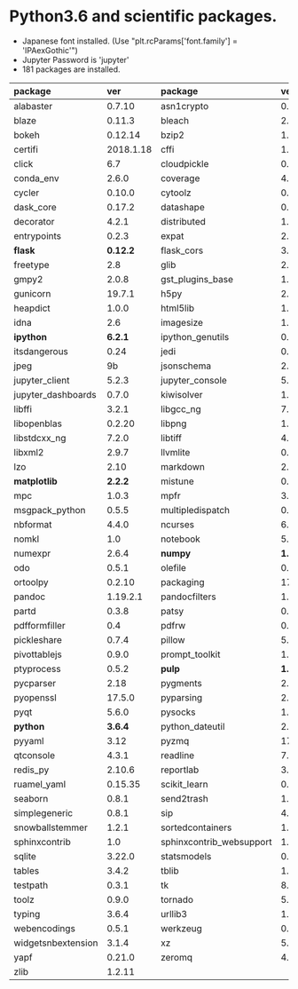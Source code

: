 Python3.6 and scientific packages. 
======

- Japanese font installed. (Use "plt.rcParams['font.family'] = 'IPAexGothic'")
- Jupyter Password is 'jupyter'
- 181 packages are installed.

package|ver|package|ver|package|ver
:--|:--|:--|:--|:--|:--
alabaster|0.7.10|asn1crypto|0.24.0|babel|2.5.3
blaze|0.11.3|bleach|2.1.3|blist|1.3.6
bokeh|0.12.14|bzip2|1.0.6|ca_certificates|2017.08.26
certifi|2018.1.18|cffi|1.11.4|chardet|3.0.4
click|6.7|cloudpickle|0.5.2|**conda**|**4.4.10**
conda_env|2.6.0|coverage|4.5.1|cryptography|2.1.4
cycler|0.10.0|cytoolz|0.9.0.1|dask|0.17.2
dask_core|0.17.2|datashape|0.5.4|dbus|1.12.2
decorator|4.2.1|distributed|1.21.4|docutils|0.14
entrypoints|0.2.3|expat|2.2.5|fastcache|1.0.2
**flask**|**0.12.2**|flask_cors|3.0.3|fontconfig|2.12.6
freetype|2.8|glib|2.53.6|gmp|6.1.2
gmpy2|2.0.8|gst_plugins_base|1.12.4|gstreamer|1.12.4
gunicorn|19.7.1|h5py|2.7.1|hdf5|1.10.1
heapdict|1.0.0|html5lib|1.0.1|icu|58.2
idna|2.6|imagesize|1.0.0|ipykernel|4.8.2
**ipython**|**6.2.1**|ipython_genutils|0.2.0|ipywidgets|7.1.2
itsdangerous|0.24|jedi|0.11.1|jinja2|2.10
jpeg|9b|jsonschema|2.6.0|**jupyter**|**1.0.0**
jupyter_client|5.2.3|jupyter_console|5.2.0|jupyter_core|4.4.0
jupyter_dashboards|0.7.0|kiwisolver|1.0.1|libedit|3.1
libffi|3.2.1|libgcc_ng|7.2.0|libgfortran_ng|7.2.0
libopenblas|0.2.20|libpng|1.6.34|libsodium|1.0.15
libstdcxx_ng|7.2.0|libtiff|4.0.9|libxcb|1.12
libxml2|2.9.7|llvmlite|0.22.0|locket|0.2.0
lzo|2.10|markdown|2.6.11|markupsafe|1.0
**matplotlib**|**2.2.2**|mistune|0.8.3|more_itertools|4.1.0
mpc|1.0.3|mpfr|3.1.5|mpmath|1.0.0
msgpack_python|0.5.5|multipledispatch|0.5.0|nbconvert|5.3.1
nbformat|4.4.0|ncurses|6.0|**networkx**|**2.1**
nomkl|1.0|notebook|5.4.1|numba|0.37.0
numexpr|2.6.4|**numpy**|**1.14.2**|numpydoc|0.7.0
odo|0.5.1|olefile|0.45.1|openssl|1.0.2n
ortoolpy|0.2.10|packaging|17.1|**pandas**|**0.22.0**
pandoc|1.19.2.1|pandocfilters|1.4.2|parso|0.1.1
partd|0.3.8|patsy|0.5.0|pcre|8.41
pdfformfiller|0.4|pdfrw|0.4|pexpect|4.4.0
pickleshare|0.7.4|pillow|5.0.0|**pip**|**9.0.1**
pivottablejs|0.9.0|prompt_toolkit|1.0.15|psutil|5.4.3
ptyprocess|0.5.2|**pulp**|**1.6.8**|pycosat|0.6.3
pycparser|2.18|pygments|2.2.0|pyjade|4.0.0
pyopenssl|17.5.0|pyparsing|2.2.0|pypdf2|1.26.0
pyqt|5.6.0|pysocks|1.6.7|pytables|3.4.2
**python**|**3.6.4**|python_dateutil|2.7.0|pytz|2018.3
pyyaml|3.12|pyzmq|17.0.0|qt|5.6.2
qtconsole|4.3.1|readline|7.0|redis|4.0.8
redis_py|2.10.6|reportlab|3.4.0|requests|2.18.4
ruamel_yaml|0.15.35|scikit_learn|0.19.1|**scipy**|**1.0.0**
seaborn|0.8.1|send2trash|1.5.0|setuptools|38.4.0
simplegeneric|0.8.1|sip|4.18.1|six|1.11.0
snowballstemmer|1.2.1|sortedcontainers|1.5.9|sphinx|1.7.1
sphinxcontrib|1.0|sphinxcontrib_websupport|1.0.1|sqlalchemy|1.2.5
sqlite|3.22.0|statsmodels|0.8.0|**sympy**|**1.1.1**
tables|3.4.2|tblib|1.3.2|terminado|0.8.1
testpath|0.3.1|tk|8.6.7|toml|0.9.4
toolz|0.9.0|tornado|5.0|traitlets|4.3.2
typing|3.6.4|urllib3|1.22|wcwidth|0.1.7
webencodings|0.5.1|werkzeug|0.14.1|wheel|0.30.0
widgetsnbextension|3.1.4|xz|5.2.3|yaml|0.1.7
yapf|0.21.0|zeromq|4.2.3|zict|0.1.3
zlib|1.2.11|
